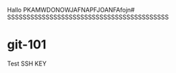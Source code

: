 Hallo PKAMWDONOWJAFNAPFJOANFAfojn#
SSSSSSSSSSSSSSSSSSSSSSSSSSSSSSSSSSSSSSSSSS
# git-101 
Test SSH KEY
